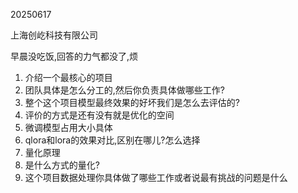 20250617

上海创屹科技有限公司

早晨没吃饭,回答的力气都没了,烦


1. 介绍一个最核心的项目
2. 团队具体是怎么分工的,然后你负责具体做哪些工作?
3. 整个这个项目模型最终效果的好坏我们是怎么去评估的?
4. 评价的方式是还有没有就是优化的空间
5. 微调模型占用大小具体
6. qlora和lora的效果对比,区别在哪儿?怎么选择
7. 量化原理
8. 是什么方式的量化?
9. 这个项目数据处理你具体做了哪些工作或者说最有挑战的问题是什么
